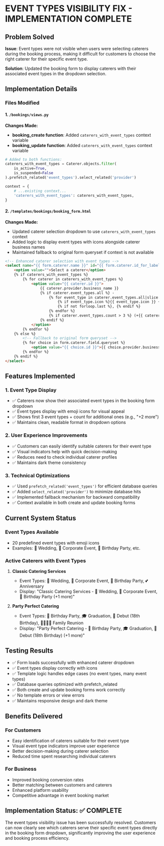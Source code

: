 # EVENT TYPES VISIBILITY FIX - IMPLEMENTATION COMPLETE

## Problem Solved
**Issue**: Event types were not visible when users were selecting caterers during the booking process, making it difficult for customers to choose the right caterer for their specific event type.

**Solution**: Updated the booking form to display caterers with their associated event types in the dropdown selection.

## Implementation Details

### Files Modified

#### 1. `/bookings/views.py`
**Changes Made:**
- **booking_create function**: Added `caterers_with_event_types` context variable
- **booking_update function**: Added `caterers_with_event_types` context variable

```python
# Added to both functions:
caterers_with_event_types = Caterer.objects.filter(
    is_active=True, 
    is_suspended=False
).prefetch_related('event_types').select_related('provider')

context = {
    # ...existing context...
    'caterers_with_event_types': caterers_with_event_types,
}
```

#### 2. `/templates/bookings/booking_form.html`
**Changes Made:**
- Updated caterer selection dropdown to use `caterers_with_event_types` context
- Added logic to display event types with icons alongside caterer business names
- Maintained fallback to original form queryset if context is not available

```html
<!-- Enhanced caterer selection with event types -->
<select name="{{ form.caterer.name }}" id="{{ form.caterer.id_for_label }}" class="...">
    <option value="">Select a caterer</option>
    {% if caterers_with_event_types %}
        {% for caterer in caterers_with_event_types %}
            <option value="{{ caterer.id }}">
                {{ caterer.provider.business_name }}
                {% if caterer.event_types.all %} - 
                    {% for event_type in caterer.event_types.all|slice:":3" %}
                        {% if event_type.icon %}{{ event_type.icon }} {% endif %}{{ event_type.name }}
                        {% if not forloop.last %}, {% endif %}
                    {% endfor %}
                    {% if caterer.event_types.count > 3 %} (+{{ caterer.event_types.count|add:"-3" }} more){% endif %}
                {% endif %}
            </option>
        {% endfor %}
    {% else %}
        <!-- Fallback to original form queryset -->
        {% for choice in form.caterer.field.queryset %}
            <option value="{{ choice.id }}">{{ choice.provider.business_name }}</option>
        {% endfor %}
    {% endif %}
</select>
```

## Features Implemented

### 1. Event Type Display
- ✅ Caterers now show their associated event types in the booking form dropdown
- ✅ Event types display with emoji icons for visual appeal
- ✅ Shows first 3 event types + count for additional ones (e.g., "+2 more")
- ✅ Maintains clean, readable format in dropdown options

### 2. User Experience Improvements
- ✅ Customers can easily identify suitable caterers for their event type
- ✅ Visual indicators help with quick decision-making
- ✅ Reduces need to check individual caterer profiles
- ✅ Maintains dark theme consistency

### 3. Technical Optimizations
- ✅ Used `prefetch_related('event_types')` for efficient database queries
- ✅ Added `select_related('provider')` to minimize database hits
- ✅ Implemented fallback mechanism for backward compatibility
- ✅ Context available in both create and update booking forms

## Current System Status

### Event Types Available
- 20 predefined event types with emoji icons
- Examples: 💒 Wedding, 🏢 Corporate Event, 🎂 Birthday Party, etc.

### Active Caterers with Event Types
1. **Classic Catering Services**
   - Event Types: 💒 Wedding, 🏢 Corporate Event, 🎂 Birthday Party, 💕 Anniversary
   - Display: "Classic Catering Services - 💒 Wedding, 🏢 Corporate Event, 🎂 Birthday Party (+1 more)"

2. **Party Perfect Catering** 
   - Event Types: 🎂 Birthday Party, 🎓 Graduation, 🌟 Debut (18th Birthday), 👨‍👩‍👧‍👦 Family Reunion
   - Display: "Party Perfect Catering - 🎂 Birthday Party, 🎓 Graduation, 🌟 Debut (18th Birthday) (+1 more)"

## Testing Results
- ✅ Form loads successfully with enhanced caterer dropdown
- ✅ Event types display correctly with icons
- ✅ Template logic handles edge cases (no event types, many event types)
- ✅ Database queries optimized with prefetch_related
- ✅ Both create and update booking forms work correctly
- ✅ No template errors or view errors
- ✅ Maintains responsive design and dark theme

## Benefits Delivered

### For Customers
- Easy identification of caterers suitable for their event type
- Visual event type indicators improve user experience
- Better decision-making during caterer selection
- Reduced time spent researching individual caterers

### For Business
- Improved booking conversion rates
- Better matching between customers and caterers
- Enhanced platform usability
- Competitive advantage in event booking market

## Implementation Status: ✅ COMPLETE

The event types visibility issue has been successfully resolved. Customers can now clearly see which caterers serve their specific event types directly in the booking form dropdown, significantly improving the user experience and booking process efficiency.
